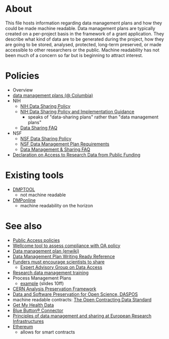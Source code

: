 # About
This file hosts information regarding data management plans and how they could be made machine readable. Data management plans are typically created on a per-project basis in the framework of a grant application. They describe what kind of data are to be generated during the project, how they are going to be stored, analysed, protected, long-term preserved, or made accessible to other researchers or the public. Machine readability has not been much of a concern so far but is beginning to attract interest.

# Policies
* Overview
 * [data management plans (@ Columbia)](http://scholcomm.columbia.edu/data-management/nsf-data-management-plan-requirements-2/) 
* NIH
  * [NIH Data Sharing Policy](http://grants.nih.gov/grants/policy/data_sharing/)
  * [NIH Data Sharing Policy and Implementation Guidance](http://grants.nih.gov/grants/policy/data_sharing/data_sharing_guidance.htm)
    * speaks of "data-sharing plans" rather than "data management plans"
  * [Data Sharing FAQ](http://grants.nih.gov/grants/policy/data_sharing/data_sharing_faqs.htm)
* NSF
  * [NSF Data Sharing Policy](http://www.nsf.gov/bfa/dias/policy/dmp.jsp)
  * [NSF Data Management Plan Requirements](http://www.nsf.gov/pubs/policydocs/pappguide/nsf11001/gpg_2.jsp#dmp)
  * [Data Management & Sharing FAQ](http://www.nsf.gov/bfa/dias/policy/dmpfaqs.jsp)
* [Declaration on Access to Research Data from Public Funding](http://acts.oecd.org/Instruments/ShowInstrumentView.aspx?InstrumentID=157)

# Existing tools
* [DMPTOOL](https://dmp.cdlib.org/)
  * not machine readable 
* [DMPonline](https://dmponline.dcc.ac.uk/) 
  * machine readability on the horizon

# See also
* [Public Access policies](https://github.com/Daniel-Mietchen/datascience/blob/master/public-access-policies.md)
* [Wellcome tool to assess compliance with OA policy](https://twitter.com/EvoMRI/status/573239648790679552)
* [Data management plan (enwiki)](https://en.wikipedia.org/wiki/Data_management_plan)
* [Data Management Plan Writing Ready Reference](http://digitalcommons.unl.edu/cgi/viewcontent.cgi?article=1344&context=libraryscience)
* [Funders must encourage scientists to share](http://dx.doi.org/10.1038/522129a)
  * [Expert Advisory Group on Data Access](http://www.wellcome.ac.uk/EAGDA)
* [Research data management training](http://datalib.edina.ac.uk/mantra/)
* Process Management Plans
  * [example](https://www.coar-repositories.org/files/7_DMP_Vienna.pdf) (slides 10ff)
* [CERN Analysis Preservation Framework](http://analysis-preservation.cern.ch/)
* [Data and Software Preservation for Open Science, DASPOS](https://daspos.crc.nd.edu/)
* machine readable contracts: [The Open Contracting Data Standard](http://standard.open-contracting.org/)
* [Get My Health Data](http://getmyhealthdata.org/)
* [Blue Button® Connector](http://bluebuttonconnector.healthit.gov/)
* [Principles of data management and sharing at European Research Infrastructures](http://dx.doi.org/10.5281/zenodo.8304)
* [Ethereum](https://ethereum.org/)
  * allows for smart contracts
